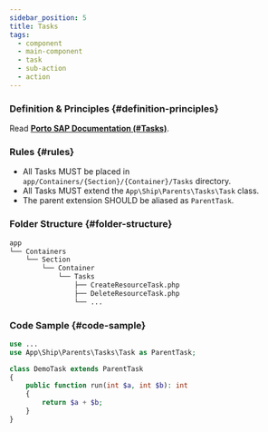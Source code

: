 ```yaml
---
sidebar_position: 5
title: Tasks
tags:
  - component
  - main-component
  - task
  - sub-action
  - action
---
```


### Definition & Principles {#definition-principles}

Read [**Porto SAP Documentation (#Tasks)**](https://github.com/Mahmoudz/Porto#definitions--principles).

### Rules {#rules}

- All Tasks MUST be placed in `app/Containers/{Section}/{Container}/Tasks` directory.
- All Tasks MUST extend the `App\Ship\Parents\Tasks\Task` class.
- The parent extension SHOULD be aliased as `ParentTask`.

### Folder Structure {#folder-structure}

```markdown
app
└── Containers
    └── Section
        └── Container
            └── Tasks
                ├── CreateResourceTask.php
                ├── DeleteResourceTask.php
                └── ...
```

### Code Sample {#code-sample}

```php
use ...
use App\Ship\Parents\Tasks\Task as ParentTask;

class DemoTask extends ParentTask
{
    public function run(int $a, int $b): int
    {
        return $a + $b;
    }
}
```
